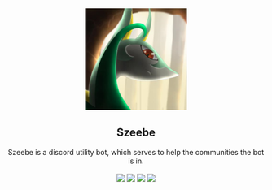 <div align="center">
<img src="Assets/resp_icon.jpg" width="200">
<h2>Szeebe</h2>
Szeebe is a discord utility bot, which serves to help the communities the bot is in.
<br>
<br>
<img src="https://img.shields.io/github/commit-activity/t/Alpha-Authority/Szeebe">
<img src="https://img.shields.io/github/last-commit/Alpha-Authority/Szeebe">
<img src="https://img.shields.io/github/languages/top/Alpha-Authority/Szeebe">
<img src="https://img.shields.io/github/license/Alpha-Authority/Szeebe">
<br>
</div>